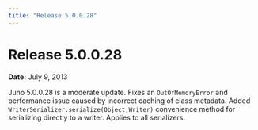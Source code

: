 ```yaml
---
title: "Release 5.0.0.28"
---
```


# Release 5.0.0.28

**Date:** July 9, 2013

Juno 5.0.0.28 is a moderate update.
Fixes an `OutOfMemoryError` and performance issue caused by incorrect caching of class metadata. 
Added `WriterSerializer.serialize(Object,Writer)` convenience method for serializing directly to a writer.
Applies to all serializers.